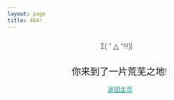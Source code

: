 ```yaml
---
layout: page
title: 404!
---
```


<style>
  a{
  color: #009688;
  }

.h1,.h2,.h3,.h4,.lead,body,h1,h2,h3,h4{
font-family:RobotoDraft,Roboto,"Helvetica Neue",Helvetica,"Segoe UI","Microsoft YaHei",arial,sans-serif;font-weight:300;
}
</style>

<h3 style="text-align: center">Σ( ° △ °!!!)︴</h3>
<h2 style="text-align: center">
你来到了一片荒芜之地!
</h2>
<center>
  <a href="http://demo.lanrenzhijia.com/2015/css1120/">返回主页</a>
</center>
